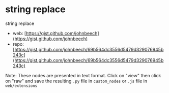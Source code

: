 string replace
========================

string replace

* web: [https://gist.github.com/johnbeech](https://gist.github.com/johnbeech)
* repo: [https://gist.github.com/johnbeech/69b564dc3556d5479d329076945b243c](https://gist.github.com/johnbeech/69b564dc3556d5479d329076945b243c)

Note: These nodes are presented in text format. Click on "view" then click on "raw" and save the resulting `.py` file in `custom_nodes` or `.js` file in `web/extensions`

